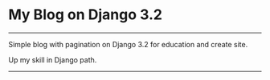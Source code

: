 # My Blog on Django 3.2
-------------------------------------------------------------------------

Simple blog with pagination on Django 3.2 for education and create site.

Up my skill in Django path.

-------------------------------------------------------------------------
